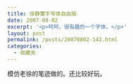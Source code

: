 ```yaml
---
title: 徐静蕾手写体自由版
date: 2007-08-02
excerpt: '<p>呵呵，很有趣的一个字体。</p>'
layout: post
permalink: /posts/20070802-142.html
categories:
  - 收藏夹
---
```

模仿老徐的笔迹做的。还比较好玩。